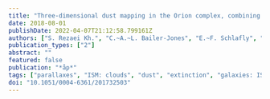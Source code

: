 ```yaml
---
title: "Three-dimensional dust mapping in the Orion complex, combining Gaia-TGAS, 2MASS, and WISE"
date: 2018-08-01
publishDate: 2022-04-07T21:12:58.799161Z
authors: ["S. Rezaei Kh.", "C.~A.~L. Bailer-Jones", "E.~F. Schlafly", "M. Fouesneau"]
publication_types: ["2"]
abstract: ""
featured: false
publication: "*åp*"
tags: ["parallaxes", "ISM: clouds", "dust", "extinction", "galaxies: ISM"]
doi: "10.1051/0004-6361/201732503"
---
```


